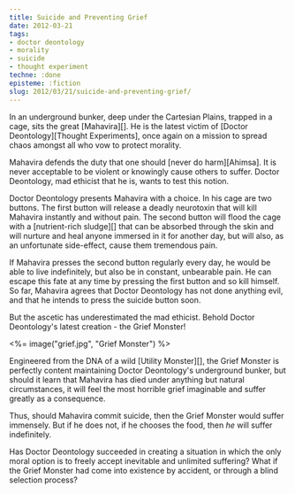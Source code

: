 ```yaml
---
title: Suicide and Preventing Grief
date: 2012-03-21
tags:
- doctor deontology
- morality
- suicide
- thought experiment
techne: :done
episteme: :fiction
slug: 2012/03/21/suicide-and-preventing-grief/
---
```


In an underground bunker, deep under the Cartesian Plains, trapped in a cage, sits the great [Mahavira][]. He is the latest victim of [Doctor Deontology][Thought Experiments], once again on a mission to spread chaos amongst all who vow to protect morality.

Mahavira defends the duty that one should [never do harm][Ahimsa]. It is never acceptable to be violent or knowingly cause others to suffer. Doctor Deontology, mad ethicist that he is, wants to test this notion.

Doctor Deontology presents Mahavira with a choice. In his cage are two buttons. The first button will release a deadly neurotoxin that will kill Mahavira instantly and without pain. The second button will flood the cage with a [nutrient-rich sludge][] that can be absorbed through the skin and will nurture and heal anyone immersed in it for another day, but will also, as an unfortunate side-effect, cause them tremendous pain. 

If Mahavira presses the second button regularly every day, he would be able to live indefinitely, but also be in constant, unbearable pain. He can escape this fate at any time by pressing the first button and so kill himself. So far, Mahavira agrees that Doctor Deontology has not done anything evil, and that he intends to press the suicide button soon.

But the ascetic has underestimated the mad ethicist. Behold Doctor Deontology's latest creation - the Grief Monster!

<%= image("grief.jpg", "Grief Monster") %>

Engineered from the DNA of a wild [Utility Monster][], the Grief Monster is perfectly content maintaining Doctor Deontology's underground bunker, but should it learn that Mahavira has died under anything but natural circumstances, it will feel the most horrible grief imaginable and suffer greatly as a consequence.

Thus, should Mahavira commit suicide, then the Grief Monster would suffer immensely. But if he does not, if he chooses the food, then *he* will suffer indefinitely.

Has Doctor Deontology succeeded in creating a situation in which the only moral option is to freely accept inevitable and unlimited suffering? What if the Grief Monster had come into existence by accident, or through a blind selection process?
